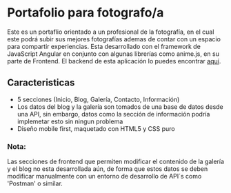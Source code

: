 # Portafolio para fotografo/a

Este es un portaflio orientado a un profesional de la fotografía, en el cual este podrá subir sus mejores fotografías ademas de contar con un espacio para compartir experiencias. Esta desarrollado con el framework de JavaScript Angular en conjunto con algunas librerías como anime.js, en su parte de Frontend. El backend de esta aplicación lo puedes encontrar  [aquí](https://github.com/JohnGomezDev/phot_portfolio-API.git).

## Caracteristicas
- 5 secciones (Inicio, Blog, Galería, Contacto, Información)
- Los datos del blog y la galería son tomados de una base de datos desde una API, sin embargo, datos como la sección de información podría implemetar esto sin ningun problema
- Diseño mobile first, maquetado con HTML5 y CSS puro

### Nota:
Las secciones de frontend que permiten modificar el contenido de la galería y el blog no esta desarrollada aún, de forma que estos datos se deben modificar manualmente con un entorno de desarrollo de API´s como 'Postman' o similar.
